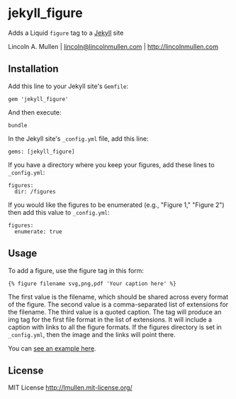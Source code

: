 # jekyll_figure

Adds a Liquid `figure` tag to a [Jekyll][] site

Lincoln A. Mullen | lincoln@lincolnmullen.com | http://lincolnmullen.com

## Installation

Add this line to your Jekyll site's `Gemfile`:

    gem 'jekyll_figure'

And then execute:

    bundle

In the Jekyll site's `_config.yml` file, add this line:

    gems: [jekyll_figure]

If you have a directory where you keep your figures, add these lines to
`_config.yml`:

    figures:
      dir: /figures

If you would like the figures to be enumerated (e.g., "Figure 1," "Figure 
2") then add this value to `_config.yml`:

    figures:
      enumerate: true

## Usage

To add a figure, use the figure tag in this form:

    {% figure filename svg,png,pdf 'Your caption here' %}

The first value is the filename, which should be shared across every
format of the figure. The second value is a comma-separated list of
extensions for the filename. The third value is a quoted caption. The
tag will produce an img tag for the first file format in the list of
extensions. It will include a caption with links to all the figure
formats. If the figures directory is set in `_config.yml`, then the
image and the links will point there.

You can [see an example here][].


## License

MIT License <http://lmullen.mit-license.org/>

  [Jekyll]: http://jekyllrb.com/
  [see an example here]: http://lincolnmullen.com/blog/a-figure-plugin-for-jekyll/

